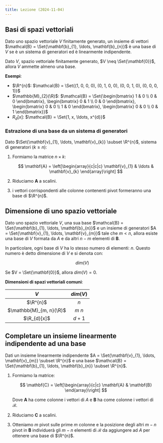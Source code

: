 ```yaml
---
title: Lezione (2024-11-04)
---
```


## Basi di spazi vettoriali

Dato uno spazio vettoriale $V$ finitamente generato, un insieme di vettori
$\mathcal{B} = \Set{\mathbf{b}_{1}, \ldots, \mathbf{b}_{n}}$ è una base di $V$
se è un sistema di generatori ed è linearmente indipendente.

Dato $V$, spazio vettoriale finitamente generato, $V \neq \Set{\mathbf{0}}$,
allora $V$ ammette almeno una base.

**Esempi**:

- $\R^{n}$:
  $\mathcal{B} = \Set{(1, 0, 0, 0), (0, 1, 0, 0), (0, 0, 1, 0), (0, 0, 0, 1)}$
- $\mathbb{M}_{2}(\R)$:
  $\mathcal{B} = \Set{\begin{bmatrix} 1 & 0 \\ 0 & 0 \end{bmatrix}, \begin{bmatrix} 0 & 1 \\ 0 & 0 \end{bmatrix}, \begin{bmatrix} 0 & 0 \\ 1 & 0 \end{bmatrix}, \begin{bmatrix} 0 & 0 \\ 0 & 1 \end{bmatrix}}$
- $R_{d}[x]$: $\mathcal{B} = \Set{1, x, \ldots, x^{d}}$

### Estrazione di una base da un sistema di generatori

Dato $\Set{\mathbf{v}_{1}, \ldots, \mathbf{v}_{k}} \subset \R^{n}$, sistema di
generatori ($k \geq n$):

1. Formiamo la matrice $n \times k$:

   $$
   \mathbf{A} = \left[\begin{array}{c|c|c} \mathbf{v}_{1} & \ldots & \mathbf{v}_{k} \end{array}\right]
   $$

2. Riduciamo $\mathbf{A}$ a scalini.
3. i vettori corrispondenti alle colonne contenenti pivot formeranno una base di
   $\R^{n}$.

## Dimensione di uno spazio vettoriale

Dato uno spazio vettoriale $V$, una sua base
$\mathcal{B} = \Set{\mathbf{b}_{1}, \ldots, \mathbf{b}_{n}}$ e un insieme di
generatori $A = \Set{\mathbf{v}_{1}, \ldots, \mathbf{v}_{m}}$ tale che $m < n$,
allora esiste una base di $V$ formata da $A$ e da altri $n - m$ elementi di
$\mathbf{B}$.

In particolare, ogni base di $V$ ha lo stesso numero di elementi: $n$. Questo
numero è detto dimensione di $V$ e si denota con:

$$
dim(V)
$$

Se $V = \Set{\mathbf{0}}$, allora $dim(V) = 0$.

**Dimensioni di spazi vettoriali comuni**:

|           $V$           | $dim(V)$ |
| :---------------------: | :------: |
|        $\R^{n}$         |   $n$    |
| $\mathbb{M}_{m, n}(\R)$ |  $m\ n$  |
|       $\R_{d}[x]$       | $d + 1$  |

## Completare un insieme linearmente indipendente ad una base

Dati un insieme linearmente indipendente
$A = \Set{\mathbf{v}_{1}, \ldots, \mathbf{v}_{m}} \subset \R^{n}$ e una base
$\mathcal{B} = \Set{\mathbf{b}_{1}, \ldots, \mathbf{b}_{n}} \subset \R^{n}$.

1. Formiamo la matrice:

   $$
   \mathbf{C} = \left[\begin{array}{c|c}
   \mathbf{A} & \mathbf{B}
   \end{array}\right]
   $$

   Dove $\mathbf{A}$ ha come colonne i vettori di $A$ e $\mathbf{B}$ ha come
   colonne i vettori di $\mathcal{B}$.

2. Riduciamo $\mathbf{C}$ a scalini.
3. Otteniamo $m$ pivot sulle prime $m$ colonne e la posizione degli altri
   $m - n$ pivot in $\mathbf{B}$ individuerà gli $m - n$ elementi di
   $\mathcal{B}$ da aggiungere ad $A$ per ottenere una base di $\R^{n}$.
